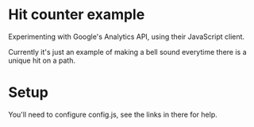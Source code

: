 # Hit counter example

Experimenting with Google's Analytics API, using their JavaScript client.

Currently it's just an example of making a bell sound everytime there is a
unique hit on a path.

# Setup

You'll need to configure config.js, see the links in there for help.
